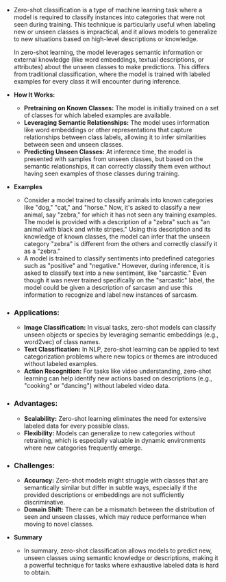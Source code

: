 - Zero-shot classification is a type of machine learning task where a model is required to classify instances into categories that were not seen during training. This technique is particularly useful when labeling new or unseen classes is impractical, and it allows models to generalize to new situations based on high-level descriptions or knowledge.
  
  In zero-shot learning, the model leverages semantic information or external knowledge (like word embeddings, textual descriptions, or attributes) about the unseen classes to make predictions. This differs from traditional classification, where the model is trained with labeled examples for every class it will encounter during inference.
- **How It Works:**
	- **Pretraining on Known Classes:** The model is initially trained on a set of classes for which labeled examples are available.
	- **Leveraging Semantic Relationships:** The model uses information like word embeddings or other representations that capture relationships between class labels, allowing it to infer similarities between seen and unseen classes.
	- **Predicting Unseen Classes:** At inference time, the model is presented with samples from unseen classes, but based on the semantic relationships, it can correctly classify them even without having seen examples of those classes during training.
- **Examples**
	- Consider a model trained to classify animals into known categories like "dog," "cat," and "horse." Now, it's asked to classify a new animal, say "zebra," for which it has not seen any training examples. The model is provided with a description of a "zebra" such as "an animal with black and white stripes." Using this description and its knowledge of known classes, the model can infer that the unseen category "zebra" is different from the others and correctly classify it as a "zebra."
	- A model is trained to classify sentiments into predefined categories such as "positive" and "negative." However, during inference, it is asked to classify text into a new sentiment, like "sarcastic." Even though it was never trained specifically on the "sarcastic" label, the model could be given a description of sarcasm and use this information to recognize and label new instances of sarcasm.
- ### **Applications:**
	- **Image Classification:** In visual tasks, zero-shot models can classify unseen objects or species by leveraging semantic embeddings (e.g., word2vec) of class names.
	- **Text Classification:** In NLP, zero-shot learning can be applied to text categorization problems where new topics or themes are introduced without labeled examples.
	- **Action Recognition:** For tasks like video understanding, zero-shot learning can help identify new actions based on descriptions (e.g., "cooking" or "dancing") without labeled video data.
- ### **Advantages:**
	- **Scalability:** Zero-shot learning eliminates the need for extensive labeled data for every possible class.
	- **Flexibility:** Models can generalize to new categories without retraining, which is especially valuable in dynamic environments where new categories frequently emerge.
- ### **Challenges:**
	- **Accuracy:** Zero-shot models might struggle with classes that are semantically similar but differ in subtle ways, especially if the provided descriptions or embeddings are not sufficiently discriminative.
	- **Domain Shift:** There can be a mismatch between the distribution of seen and unseen classes, which may reduce performance when moving to novel classes.
- **Summary**
	- In summary, zero-shot classification allows models to predict new, unseen classes using semantic knowledge or descriptions, making it a powerful technique for tasks where exhaustive labeled data is hard to obtain.